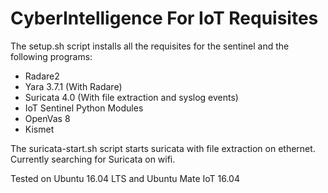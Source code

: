 # CyberIntelligence For IoT Requisites

The setup.sh script installs all the requisites for the sentinel and the following programs:

- Radare2
- Yara 3.7.1 (With Radare)
- Suricata 4.0 (With file extraction and syslog events)
- IoT Sentinel Python Modules
- OpenVas 8
- Kismet

The suricata-start.sh script starts suricata with file extraction on ethernet. Currently searching for Suricata on wifi.

Tested on Ubuntu 16.04 LTS and Ubuntu Mate IoT 16.04
